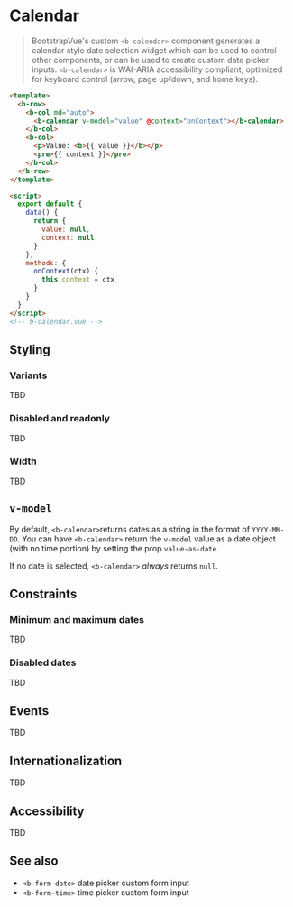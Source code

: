 # Calendar

> BootstrapVue's custom `<b-calendar>` component generates a calendar style date selection widget
> which can be used to control other components, or can be used to create custom date picker inputs.
> `<b-calendar>` is WAI-ARIA accessibility compliant, optimized for keyboard control (arrow, page
> up/down, and home keys).

```html
<template>
  <b-row>
    <b-col md="auto">
      <b-calendar v-model="value" @context="onContext"></b-calendar>
    </b-col>
    <b-col>
      <p>Value: <b>{{ value }}</b></p>
      <pre>{{ context }}</pre>
    </b-col>
  </b-row>
</template>

<script>
  export default {
    data() {
      return {
        value: null,
        context: null
      }
    },
    methods: {
      onContext(ctx) {
        this.context = ctx
      }
    }
  }
</script>
<!-- b-calendar.vue -->
```

## Styling

### Variants

TBD

### Disabled and readonly

TBD

### Width

TBD

## `v-model`

By default, `<b-calendar>`returns dates as a string in the format of `YYYY-MM-DD`. You can have
`<b-calendar>` return the `v-model` value as a date object (with no time portion) by setting the prop
`value-as-date`.

If no date is selected, `<b-calendar>` _always_ returns `null`.

## Constraints

### Minimum and maximum dates

TBD

### Disabled dates

TBD

## Events

TBD

## Internationalization

TBD

## Accessibility

TBD

## See also

- `<b-form-date>` date picker custom form input
- `<b-form-time>` time picker custom form input
